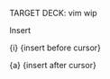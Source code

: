 TARGET DECK: vim wip

Insert

{i} {insert before cursor}
<!--ID: 1618044494075-->


{a} {insert after cursor}
<!--ID: 1618044494318-->

